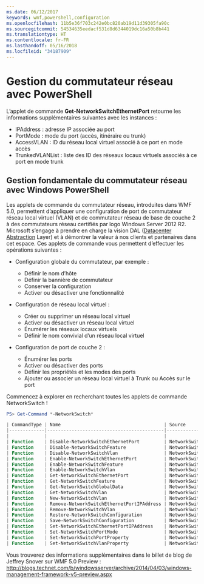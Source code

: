 ```yaml
---
ms.date: 06/12/2017
keywords: wmf,powershell,configuration
ms.openlocfilehash: 11b5e36f703c242e0bc820ab19d11d39305fa90c
ms.sourcegitcommit: 54534635eedacf531d8d6344019dc16a50b8b441
ms.translationtype: HT
ms.contentlocale: fr-FR
ms.lasthandoff: 05/16/2018
ms.locfileid: "34187909"
---
```

# <a name="network-switch-management-with-powershell"></a>Gestion du commutateur réseau avec PowerShell

L’applet de commande **Get-NetworkSwitchEthernetPort** retourne les informations supplémentaires suivantes avec les instances :

- IPAddress : adresse IP associée au port
- PortMode : mode du port (accès, itinéraire ou trunk)
- AccessVLAN : ID du réseau local virtuel associé à ce port en mode accès
- TrunkedVLANList : liste des ID des réseaux locaux virtuels associés à ce port en mode trunk

## <a name="fundamental-network-switch-management-with-windows-powershell"></a>Gestion fondamentale du commutateur réseau avec Windows PowerShell

Les applets de commande du commutateur réseau, introduites dans WMF 5.0, permettent d’appliquer une configuration de port de commutateur réseau local virtuel (VLAN) et de commutateur réseau de base de couche 2 à des commutateurs réseau certifiés par logo Windows Server 2012 R2. Microsoft s’engage à prendre en charge la vision DAL ([Datacenter Abstraction](http://technet.microsoft.com/cloud/dal.aspx) Layer) et à démontrer la valeur à nos clients et partenaires dans cet espace. Ces applets de commande vous permettent d’effectuer les opérations suivantes :

- Configuration globale du commutateur, par exemple :
    - Définir le nom d’hôte
    - Définir la bannière de commutateur
    - Conserver la configuration
    - Activer ou désactiver une fonctionnalité

- Configuration de réseau local virtuel :
    - Créer ou supprimer un réseau local virtuel
    - Activer ou désactiver un réseau local virtuel
    - Énumérer les réseaux locaux virtuels
    - Définir le nom convivial d’un réseau local virtuel

- Configuration de port de couche 2 :
    - Énumérer les ports
    - Activer ou désactiver des ports
    - Définir les propriétés et les modes des ports
    - Ajouter ou associer un réseau local virtuel à Trunk ou Accès sur le port

Commencez à explorer en recherchant toutes les applets de commande NetworkSwitch !

```powershell
PS> Get-Command *-NetworkSwitch*

| CommandType | Name                                      | Source        |
|-------------|-------------------------------------------|---------------|
|             |                                           |               |
| Function    | Disable-NetworkSwitchEthernetPort         | NetworkSwitch |
| Function    | Disable-NetworkSwitchFeature              | NetworkSwitch |
| Function    | Disable-NetworkSwitchVlan                 | NetworkSwitch |
| Function    | Enable-NetworkSwitchEthernetPort          | NetworkSwitch |
| Function    | Enable-NetworkSwitchFeature               | NetworkSwitch |
| Function    | Enable-NetworkSwitchVlan                  | NetworkSwitch |
| Function    | Get-NetworkSwitchEthernetPort             | NetworkSwitch |
| Function    | Get-NetworkSwitchFeature                  | NetworkSwitch |
| Function    | Get-NetworkSwitchGlobalData               | NetworkSwitch |
| Function    | Get-NetworkSwitchVlan                     | NetworkSwitch |
| Function    | New-NetworkSwitchVlan                     | NetworkSwitch |
| Function    | Remove-NetworkSwitchEthernetPortIPAddress | NetworkSwitch |
| Function    | Remove-NetworkSwitchVlan                  | NetworkSwitch |
| Function    | Restore-NetworkSwitchConfiguration        | NetworkSwitch |
| Function    | Save-NetworkSwitchConfiguration           | NetworkSwitch |
| Function    | Set-NetworkSwitchEthernetPortIPAddress    | NetworkSwitch |
| Function    | Set-NetworkSwitchPortMode                 | NetworkSwitch |
| Function    | Set-NetworkSwitchPortProperty             | NetworkSwitch |
| Function    | Set-NetworkSwitchVlanProperty             | NetworkSwitch |
```

Vous trouverez des informations supplémentaires dans le billet de blog de Jeffrey Snover sur WMF 5.0 Preview : <http://blogs.technet.com/b/windowsserver/archive/2014/04/03/windows-management-framework-v5-preview.aspx>
